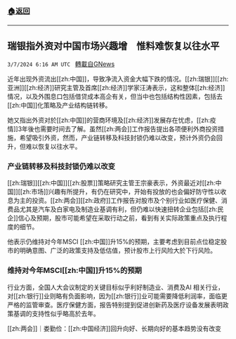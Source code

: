 ###  [:house:返回](README.md)
---


## 瑞银指外资对中国市场兴趣增　惟料难恢复以往水平
`3/7/2024 6:16 AM UTC ` [轉載自GNews](https://gnews.org/articles/2373027)

近年出现外资流出[[zh:中国]]，导致净流入资金大幅下跌的情况。[[zh:瑞银]][[zh:亚洲]][[zh:经济]]研究主管及首席[[zh:经济]]学家汪涛表示，这和整体[[zh:经济]]情况，以及外围息口包括借贷成本高企有关，但当中也包括结构性因素，包括去[[zh:中国]]化策略及产业结构链转移。

她又指出外资对於[[zh:中国]]的营商环境及[[zh:经济]]发展存在忧虑，[[zh:疫情]]3年後也需要时间去了解。虽然[[zh:两会]]工作报告提出各项便利外商投资措施，希望吸引外资，然而，产业链转移及科技封锁仍难以改变，预计外资仍会回升，但难以恢复以往水平。

### **产业链转移及科技封锁仍难以改变**

[[zh:瑞银]][[zh:中国]][[zh:股票]]策略研究主管王宗豪表示，外资最近对[[zh:中国]][[zh:市场]]兴趣有所提升，有仍在研究中，开始有投放的也会偏好防守性以收息为主的投资。[[zh:两会]][[zh:政府]]工作报告对股市及个别行业如医疗保健、消费品尤其是汽车及白家电及制造业基调有利，但仍难以快速扭转企业包括[[zh:民企]]信心及预期，股市可能希望在采取行动之前，看到有关实际政策重点及执行程度的细节。

他表示仍维持对今年MSCI [[zh:中国]]升15%的预期，主要考虑到目前点位稳定股市的明确意图、广泛的政策支持及低估值，预计股市上行风险大於下行风险。

### 维持对今年MSCI[[zh:中国]]升15%的预期

行业方面，全国人大会议制定的关键目标似乎利好制造业、消费及AI 相关行业，对[[zh:银行]]业则略有负面影响，因为[[zh:银行]]业可能需要降低利润率，面临更严格的监管审查。医疗保健方面，报告特别提到促进创新药及医疗设备发展表明政策基调的支持性似乎略高於去年。

[[zh:两会]]｜娄勤俭：[[zh:中国经济]]回升向好、长期向好的基本趋势没有改变
